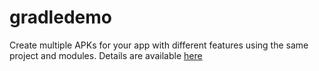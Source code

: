 # gradledemo
Create multiple APKs for your app with different features using the same project and modules.
Details are available [here](http://ghui.me/blog/20150310/create-several-variants-of-an-app-in-gradle/)
